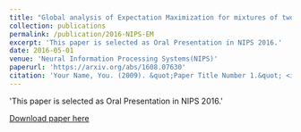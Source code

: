 ```yaml
---
title: "Global analysis of Expectation Maximization for mixtures of two Gaussians"
collection: publications
permalink: /publication/2016-NIPS-EM
excerpt: 'This paper is selected as Oral Presentation in NIPS 2016.'
date: 2016-05-01
venue: 'Neural Information Processing Systems(NIPS)'
paperurl: 'https://arxiv.org/abs/1608.07630'
citation: 'Your Name, You. (2009). &quot;Paper Title Number 1.&quot; <i>Journal 1</i>. 1(1).'
---
```

'This paper is selected as Oral Presentation in NIPS 2016.'

[Download paper here](https://arxiv.org/abs/1608.07630)

